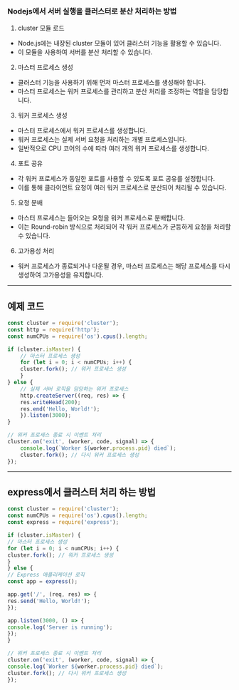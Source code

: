 
### Nodejs에서 서버 실행을 클러스터로 분산 처리하는 방법

1. cluster 모듈 로드
- Node.js에는 내장된 cluster 모듈이 있어 클러스터 기능을 활용할 수 있습니다. 
- 이 모듈을 사용하여 서버를 분산 처리할 수 있습니다.

2. 마스터 프로세스 생성
- 클러스터 기능을 사용하기 위해 먼저 마스터 프로세스를 생성해야 합니다.
- 마스터 프로세스는 워커 프로세스를 관리하고 분산 처리를 조정하는 역할을 담당합니다.

3. 워커 프로세스 생성
- 마스터 프로세스에서 워커 프로세스를 생성합니다. 
- 워커 프로세스는 실제 서버 요청을 처리하는 개별 프로세스입니다. 
- 일반적으로 CPU 코어의 수에 따라 여러 개의 워커 프로세스를 생성합니다.

4. 포트 공유
- 각 워커 프로세스가 동일한 포트를 사용할 수 있도록 포트 공유를 설정합니다. 
- 이를 통해 클라이언트 요청이 여러 워커 프로세스로 분산되어 처리될 수 있습니다.


5. 요청 분배
- 마스터 프로세스는 들어오는 요청을 워커 프로세스로 분배합니다. 
- 이는 Round-robin 방식으로 처리되어 각 워커 프로세스가 균등하게 요청을 처리할 수 있습니다.

6. 고가용성 처리
- 워커 프로세스가 종료되거나 다운될 경우, 마스터 프로세스는 해당 프로세스를 다시 생성하여 고가용성을 유지합니다.

---

## 예제 코드
```typescript
const cluster = require('cluster');
const http = require('http');
const numCPUs = require('os').cpus().length;

if (cluster.isMaster) {
    // 마스터 프로세스 생성
    for (let i = 0; i < numCPUs; i++) {
    cluster.fork(); // 워커 프로세스 생성
    }
} else {
    // 실제 서버 로직을 담당하는 워커 프로세스
    http.createServer((req, res) => {
    res.writeHead(200);
    res.end('Hello, World!');
    }).listen(3000);
}

// 워커 프로세스 종료 시 이벤트 처리
cluster.on('exit', (worker, code, signal) => {
    console.log(`Worker ${worker.process.pid} died`);
    cluster.fork(); // 다시 워커 프로세스 생성
});
```

---

## express에서 클러스터 처리 하는 방법
```typescript
const cluster = require('cluster');
const numCPUs = require('os').cpus().length;
const express = require('express');

if (cluster.isMaster) {
// 마스터 프로세스 생성
for (let i = 0; i < numCPUs; i++) {
cluster.fork(); // 워커 프로세스 생성
}
} else {
// Express 애플리케이션 로직
const app = express();

app.get('/', (req, res) => {
res.send('Hello, World!');
});

app.listen(3000, () => {
console.log('Server is running');
});
}

// 워커 프로세스 종료 시 이벤트 처리
cluster.on('exit', (worker, code, signal) => {
console.log(`Worker ${worker.process.pid} died`);
cluster.fork(); // 다시 워커 프로세스 생성
});


```
